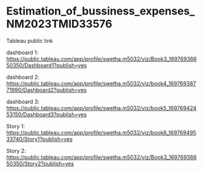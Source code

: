 # Estimation_of_bussiness_expenses_NM2023TMID33576

Tableau public link

dashboard 1:
https://public.tableau.com/app/profile/swetha.m5032/viz/Book3_16976936650350/Dashboard1?publish=yes

dashboard 2:
https://public.tableau.com/app/profile/swetha.m5032/viz/book4_16976938771990/Dashboard2?publish=yes 

dashboard 3:
https://public.tableau.com/app/profile/swetha.m5032/viz/book5_16976942453150/Dashboard3?publish=yes

Story 1:
https://public.tableau.com/app/profile/swetha.m5032/viz/book6_16976949533740/Story1?publish=yes 

Story 2:
https://public.tableau.com/app/profile/swetha.m5032/viz/Book3_16976936650350/Story2?publish=yes 
